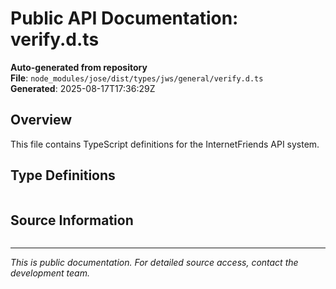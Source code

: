 # Public API Documentation: verify.d.ts

**Auto-generated from repository**  
**File**: `node_modules/jose/dist/types/jws/general/verify.d.ts`  
**Generated**: 2025-08-17T17:36:29Z

## Overview

This file contains TypeScript definitions for the InternetFriends API system.

## Type Definitions

```typescript

```

## Source Information

```json

```

---
*This is public documentation. For detailed source access, contact the development team.*
